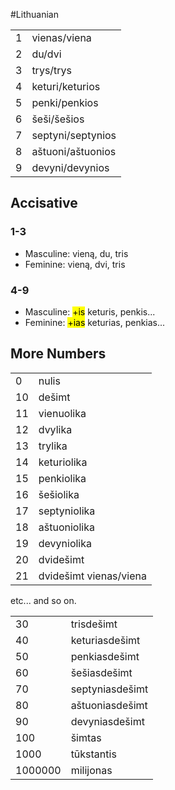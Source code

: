 #Lithuanian 

|  |  |
| ---- | ---- |
| 1 | vienas/viena |
| 2 | du/dvi |
| 3 | trys/trys |
| 4 | keturi/keturios |
| 5 | penki/penkios |
| 6 | šeši/šešios |
| 7 | septyni/septynios |
| 8 | aštuoni/aštuonios |
| 9 | devyni/devynios |

## Accisative

### 1-3
- Masculine: vieną, du, tris
- Feminine: vieną, dvi, tris
### 4-9
- Masculine: <mark class="hltr-blue">+is</mark> keturis, penkis...
- Feminine: <mark class="hltr-red">+ias</mark> keturias, penkias...

## More Numbers

|  |  |
| ---- | ---- |
| 0 | nulis |
| 10 | dešimt |
| 11 | vienuolika |
| 12 | dvylika |
| 13 | trylika |
| 14 | keturiolika |
| 15 | penkiolika |
| 16 | šešiolika |
| 17 | septyniolika |
| 18 | aštuoniolika |
| 19 | devyniolika |
| 20 | dvidešimt |
| 21 | dvidešimt vienas/viena |
etc... and so on.

|  |  |
| ---- | ---- |
| 30 | trisdešimt |
| 40 | keturiasdešimt |
| 50 | penkiasdešimt |
| 60 | šešiasdešimt |
| 70 | septyniasdešimt |
| 80 | aštuoniasdešimt |
| 90 | devyniasdešimt |
| 100 | šimtas |
| 1000 | tūkstantis |
| 1000000 | milijonas |
